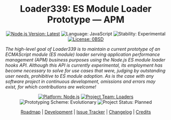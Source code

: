 <h1 align="center">Loader339: ES Module Loader Prototype&nbsp;—&nbsp;APM</h1>

<p align="center">
  <a href="https://nodejs.org/en/download/current/"><img src="https://img.shields.io/badge/node-%3E=13.7.0-brightgreen.svg?style=plastic" alt="Node.js Version: Latest" /></a>
  <img src="https://img.shields.io/github/languages/top/DerekNonGeneric/loader339?color=brightgreen&style=plastic" alt="Language: JavaScript" />
  <img src="https://img.shields.io/badge/stability-experimental-blue?style=plastic" alt="Stability: Experimental" />
  <a href="https://opensource.org/licenses/0BSD"><img src="https://img.shields.io/github/license/DerekNonGeneric/loader339?color=brightgreen&style=plastic" alt="License: 0BSD" /></a>
</p>

_The high-level goal of Loader339 is to maintain a current prototype of an
ECMAScript module (ES module) loader serving application performance management
(APM) business purposes using the Node.js ES module loader hooks API. Although
this API is currently experimental, its employment has become necessary to solve
for use cases that were, judging by outstanding user needs, prohibitive to ES
module adoption. As is the case with any software project in continuous
development, omissions and errors may exist, for which contributions are
welcome!_

<p align="center">
  <a href="https://nodejs.org/en/about/"><img src="https://img.shields.io/badge/Node.js-black?logo=Node.js&logoColor=green&style=plastic" alt="Platform: Node.js" /></a>
  <a href="https://github.com/nodejs/loaders"><img src="https://img.shields.io/badge/team-loaders-brightgreen.svg?style=plastic" alt="Project Team: Loaders" /></a>
  <img src="https://img.shields.io/badge/scheme-evolutionary-brightgreen.svg?style=plastic" alt="Prototyping Scheme: Evolutionary" /> <img src="https://img.shields.io/badge/status-planned-lightgrey?style=plastic" alt="Project Status: Planned" />
</p>

<p align="center">
  <a title="Roadmap" href="./doc/roadmap.md">Roadmap</a> |
  <a title="Development" href="./doc/development.md">Development</a> |
  <a title="Issue Tracker" href="https://github.com/DerekNonGeneric/loader339/issues">Issue Tracker</a> |
  <a title="Changelog" href="https://github.com/DerekNonGeneric/loader339/commits/master">Changelog</a> |
  <a title="Credits" href="https://github.com/DerekNonGeneric/loader339/graphs/contributors">Credits</a>
</p>
